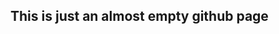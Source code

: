## This is just an almost empty github page

<script src="https://d3js.org/d3.v3.min.js"></script>
<script src="https://whadup.github.io/static-homepage/script.js"></script>
<div id='d3div'></div>
